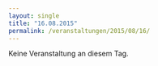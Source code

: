 ```yaml
---
layout: single
title: "16.08.2015"
permalink: /veranstaltungen/2015/08/16/
---
```


Keine Veranstaltung an diesem Tag.
